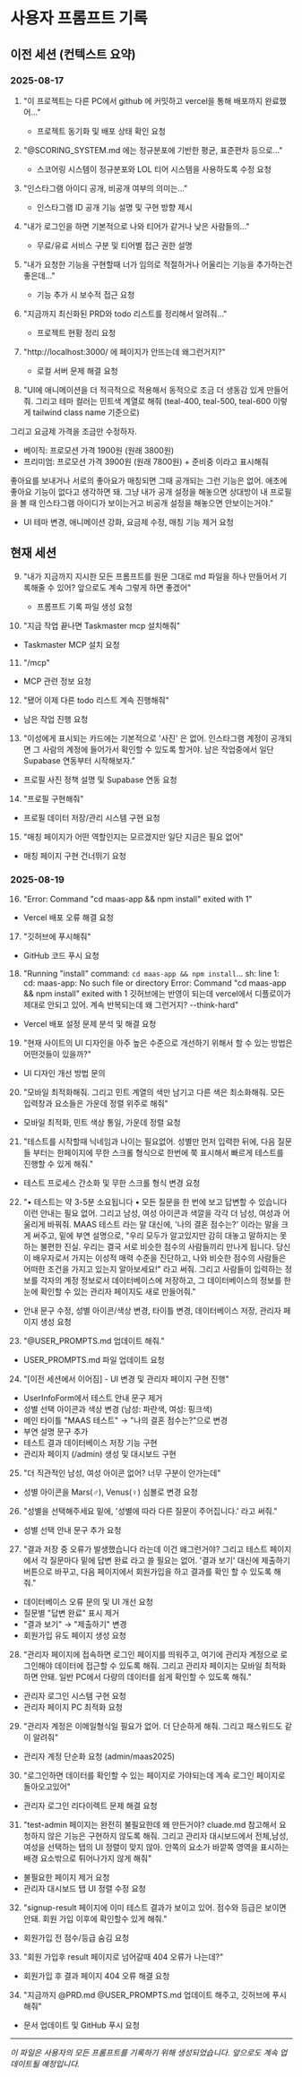 # 사용자 프롬프트 기록

## 이전 세션 (컨텍스트 요약)

### 2025-08-17

1. "이 프로젝트는 다른 PC에서 github 에 커밋하고 vercel을 통해 배포까지 완료했어..."
   - 프로젝트 동기화 및 배포 상태 확인 요청

2. "@SCORING_SYSTEM.md 에는 정규분포에 기반한 평균, 표준편차 등으로..."
   - 스코어링 시스템이 정규분포와 LOL 티어 시스템을 사용하도록 수정 요청

3. "인스타그램 아이디 공개, 비공개 여부의 의미는..."
   - 인스타그램 ID 공개 기능 설명 및 구현 방향 제시

4. "내가 로그인을 하면 기본적으로 나와 티어가 같거나 낮은 사람들의..."
   - 무료/유료 서비스 구분 및 티어별 접근 권한 설명

5. "내가 요청한 기능을 구현할때 너가 임의로 적절하거나 어울리는 기능을 추가하는건 좋은데..."
   - 기능 추가 시 보수적 접근 요청

6. "지금까지 최신화된 PRD와 todo 리스트를 정리해서 알려줘..."
   - 프로젝트 현황 정리 요청

7. "http://localhost:3000/ 에 페이지가 안뜨는데 왜그런거지?"
   - 로컬 서버 문제 해결 요청

8. "UI에 애니메이션을 더 적극적으로 적용해서 동적으로 조금 더 생동감 있게 만들어줘. 그리고 테마 컬러는 민트색 계열로 해줘 (teal-400, teal-500, teal-600 이렇게 tailwind class name 기준으로) 

그리고 요금제 가격을 조금만 수정하자. 
- 베이직: 프로모션 가격 1900원 (원래 3800원)
- 프리미엄: 프로모션 가격 3900원 (원래 7800원) + 준비중 이라고 표시해줘

좋아요를 보내거나 서로의 좋아요가 매칭되면 그때 공개되는 그런 기능은 없어. 애초에 좋아요 기능이 없다고 생각하면 돼. 그냥 내가 공개 설정을 해놓으면 상대방이 내 프로필을 볼 때 인스타그램 아이디가 보이는거고 비공개 설정을 해놓으면 안보이는거야."
   - UI 테마 변경, 애니메이션 강화, 요금제 수정, 매칭 기능 제거 요청

## 현재 세션

9. "내가 지금까지 지시한 모든 프롬프트를 원문 그대로 md 파일을 하나 만들어서 기록해줄 수 있어? 앞으로도 계속 그렇게 하면 좋겠어"
   - 프롬프트 기록 파일 생성 요청

10. "지금 작업 끝나면 Taskmaster mcp 설치해줘"
   - Taskmaster MCP 설치 요청

11. "/mcp"
   - MCP 관련 정보 요청

12. "됐어 이제 다른 todo 리스트 계속 진행해줘"
   - 남은 작업 진행 요청

13. "이성에게 표시되는 카드에는 기본적으로 '사진' 은 없어. 인스타그램 계정이 공개되면 그 사람의 계정에 들어가서 확인할 수 있도록 할거야. 남은 작업중에서 일단 Supabase 연동부터 시작해보자."
   - 프로필 사진 정책 설명 및 Supabase 연동 요청

14. "프로필 구현해줘"
   - 프로필 데이터 저장/관리 시스템 구현 요청

15. "매칭 페이지가 어떤 역할인지는 모르겠지만 일단 지금은 필요 없어"
   - 매칭 페이지 구현 건너뛰기 요청

### 2025-08-19

16. "Error: Command "cd maas-app && npm install" exited with 1"
   - Vercel 배포 오류 해결 요청

17. "깃허브에 푸시해줘"
   - GitHub 코드 푸시 요청

18. "Running "install" command: `cd maas-app && npm install`... sh: line 1: cd: maas-app: No such file or directory Error: Command "cd maas-app && npm install" exited with 1
깃허브에는 반영이 되는데 vercel에서 디플로이가 제대로 안되고 있어. 계속 반복되는데 왜 그런거지? --think-hard"
   - Vercel 배포 설정 문제 분석 및 해결 요청

19. "현재 사이트의 UI 디자인을 아주 높은 수준으로 개선하기 위해서 할 수 있는 방법은 어떤것들이 있을까?"
   - UI 디자인 개선 방법 문의

20. "모바일 최적화해줘. 그리고 민트 계열의 색만 남기고 다른 색은 최소화해줘. 모든 입력창과 요소들은 가운데 정렬 위주로 해줘"
   - 모바일 최적화, 민트 색상 통일, 가운데 정렬 요청

21. "테스트를 시작할때 닉네임과 나이는 필요없어. 성별만 먼저 입력한 뒤에, 다음 질문들 부터는 한페이지에 무한 스크롤 형식으로 한번에 쭉 표시해서 빠르게 테스트를 진행할 수 있게 해줘."
   - 테스트 프로세스 간소화 및 무한 스크롤 형식 변경 요청

22. "• 테스트는 약 3-5분 소요됩니다
• 모든 질문을 한 번에 보고 답변할 수 있습니다
이런 안내는 필요 없어. 그리고 남성, 여성 아이콘과 색깔을 각각 더 남성, 여성과 어울리게 바꿔줘. MAAS 테스트 라는 말 대신에, '나의 결혼 점수는?' 이라는 말을 크게 써주고, 밑에 부연 설명으로, "우리 모두가 알고있지만 감히 대놓고 말하지는 못하는 불편한 진실. 우리는 결국 서로 비슷한 점수의 사람들끼리 만나게 됩니다. 당신이 배우자로서 가지는 이성적 매력 수준을 진단하고, 나와 비슷한 점수의 사람들은 어떠한 조건을 가지고 있는지 알아보세요!" 라고 써줘.
그리고 사람들이 입력하는 정보를 각자의 계정 정보로서 데이터베이스에 저장하고, 그 데이터베이스의 정보를 한눈에 확인할 수 있는 관리자 페이지도 새로 만들어줘."
   - 안내 문구 수정, 성별 아이콘/색상 변경, 타이틀 변경, 데이터베이스 저장, 관리자 페이지 생성 요청

23. "@USER_PROMPTS.md 업데이트 해줘."
   - USER_PROMPTS.md 파일 업데이트 요청

24. "[이전 세션에서 이어짐] - UI 변경 및 관리자 페이지 구현 진행"
   - UserInfoForm에서 테스트 안내 문구 제거
   - 성별 선택 아이콘과 색상 변경 (남성: 파란색, 여성: 핑크색)
   - 메인 타이틀 "MAAS 테스트" → "나의 결혼 점수는?"으로 변경
   - 부연 설명 문구 추가
   - 테스트 결과 데이터베이스 저장 기능 구현
   - 관리자 페이지 (/admin) 생성 및 대시보드 구현

25. "더 직관적인 남성, 여성 아이콘 없어? 너무 구분이 안가는데"
   - 성별 아이콘을 Mars(♂), Venus(♀) 심볼로 변경 요청

26. "성별을 선택해주세요 밑에, '성별에 따라 다른 질문이 주어집니다.' 라고 써줘."
   - 성별 선택 안내 문구 추가 요청

27. "결과 저장 중 오류가 발생했습니다 라는데 이건 왜그런거야? 그리고 테스트 페이지에서 각 질문마다 밑에 답변 완료 라고 쓸 필요는 없어. '결과 보기' 대신에 제출하기 버튼으로 바꾸고, 다음 페이지에서 회원가입을 하고 결과를 확인 할 수 있도록 해줘."
   - 데이터베이스 오류 문의 및 UI 개선 요청
   - 질문별 "답변 완료" 표시 제거
   - "결과 보기" → "제출하기" 변경
   - 회원가입 유도 페이지 생성 요청

28. "관리자 페이지에 접속하면 로그인 페이지를 띄워주고, 여기에 관리자 계정으로 로그인해야 데이터에 접근할 수 있도록 해줘. 그리고 관리자 페이지는 모바일 최적화 하면 안돼. 일반 PC에서 다량의 데이터를 쉽게 확인할 수 있도록 해줘."
   - 관리자 로그인 시스템 구현 요청
   - 관리자 페이지 PC 최적화 요청

29. "관리자 계정은 이메일형식일 필요가 없어. 더 단순하게 해줘. 그리고 패스워드도 같이 알려줘"
   - 관리자 계정 단순화 요청 (admin/maas2025)

30. "로그인하면 데이터를 확인할 수 있는 페이지로 가야되는데 계속 로그인 페이지로 돌아오고있어"
   - 관리자 로그인 리다이렉트 문제 해결 요청

31. "test-admin 페이지는 완전히 불필요한데 왜 만든거야? cluade.md 참고해서 요청하지 않은 기능은 구현하지 않도록 해줘. 그리고 관리자 대시보드에서 전체,남성, 여성을 선택하는 탭의 UI 정렬이 맞지 않아. 안쪽의 요소가 바깥쪽 영역을 표시하는 배경 요소밖으로 튀어나가지 않게 해줘"
   - 불필요한 페이지 제거 요청
   - 관리자 대시보드 탭 UI 정렬 수정 요청

32. "signup-result 페이지에 이미 테스트 결과가 보이고 있어. 점수와 등급은 보이면 안돼. 회원 가입 이후에 확인할수 있게 해줘."
   - 회원가입 전 점수/등급 숨김 요청

33. "회원 가입후 result 페이지로 넘어갈때 404 오류가 나는데?"
   - 회원가입 후 결과 페이지 404 오류 해결 요청

34. "지금까지 @PRD.md @USER_PROMPTS.md 업데이트 해주고, 깃허브에 푸시해줘"
   - 문서 업데이트 및 GitHub 푸시 요청

---

*이 파일은 사용자의 모든 프롬프트를 기록하기 위해 생성되었습니다.*
*앞으로도 계속 업데이트될 예정입니다.*